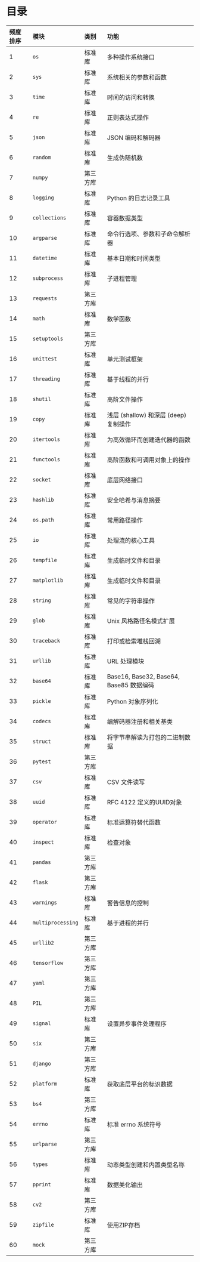 # 目录

| 频度排序 | 模块               | 类别      | 功能                                             |   
| :------ | :---------------  | :------- | :---------------------------------------------- |  
| 1       | `os`              | 标准库    | 多种操作系统接口                                   |  
| 2       | `sys`             | 标准库    | 系统相关的参数和函数                                |  
| 3       | `time`            | 标准库    | 时间的访问和转换                                   |  
| 4       | `re`              | 标准库    | 正则表达式操作                                     |  
| 5       | `json`            | 标准库    | JSON 编码和解码器                                 |  
| 6       | `random`          | 标准库    | 生成伪随机数                                      |  
| 7       | `numpy`           | 第三方库  |                                                 |  
| 8       | `logging`         | 标准库    | Python 的日志记录工具                             |  
| 9       | `collections`     | 标准库    | 容器数据类型                                      |  
| 10      | `argparse`        | 标准库    | 命令行选项、参数和子命令解析器                       |  
| 11      | `datetime`        | 标准库    | 基本日期和时间类型                                 |  
| 12      | `subprocess`      | 标准库    | 子进程管理                                        |  
| 13      | `requests`        | 第三方库  |                                                 |  
| 14      | `math`            | 标准库    | 数学函数                                         |  
| 15      | `setuptools`      | 第三方库  |                                                 |  
| 16      | `unittest`        | 标准库    | 单元测试框架                                      |  
| 17      | `threading`       | 标准库    | 基于线程的并行                                    |  
| 18      | `shutil`          | 标准库    | 高阶文件操作                                      |  
| 19      | `copy`            | 标准库    | 浅层 (shallow) 和深层 (deep) 复制操作              |  
| 20      | `itertools`       | 标准库    | 为高效循环而创建迭代器的函数                         |  
| 21      | `functools`       | 标准库    | 高阶函数和可调用对象上的操作                         |  
| 22      | `socket`          | 标准库    | 底层网络接口                                      |  
| 23      | `hashlib`         | 标准库    | 安全哈希与消息摘要                                 |  
| 24      | `os.path`         | 标准库    | 常用路径操作                                      |  
| 25      | `io`              | 标准库    | 处理流的核心工具                                   |  
| 26      | `tempfile`        | 标准库    | 生成临时文件和目录                                 | 
| 27      | `matplotlib`      | 标准库    | 生成临时文件和目录                                 | 
| 28      | `string`          | 标准库    | 常见的字符串操作                                   |  
| 29      | `glob`            | 标准库    | Unix 风格路径名模式扩展                            |  
| 30      | `traceback`       | 标准库    | 打印或检索堆栈回溯                                 |  
| 31      | `urllib`          | 标准库    | URL 处理模块                                      |  
| 32      | `base64`          | 标准库    | Base16, Base32, Base64, Base85 数据编码           |  
| 33      | `pickle`          | 标准库    | Python 对象序列化                                 |  
| 34      | `codecs`          | 标准库    | 编解码器注册和相关基类                              |  
| 35      | `struct`          | 标准库    | 将字节串解读为打包的二进制数据                       |  
| 36      | `pytest`          | 第三方库  |                                                 |  
| 37      | `csv`             | 标准库    | CSV 文件读写                                     |  
| 38      | `uuid`            | 标准库    | RFC 4122 定义的UUID对象                           |  
| 39      | `operator`        | 标准库    | 标准运算符替代函数                                 |  
| 40      | `inspect`         | 标准库    | 检查对象                                         |  
| 41      | `pandas`          | 第三方库  |                                                 | 
| 42      | `flask`           | 第三方库  |                                                 | 
| 43      | `warnings`        | 标准库    | 警告信息的控制                                    |  
| 44      | `multiprocessing` | 标准库    | 基于进程的并行                                    |  
| 45      | `urllib2`         | 第三方库  |                                                 | 
| 46      | `tensorflow`      | 第三方库  |                                                 | 
| 47      | `yaml`            | 第三方库  |                                                 |  
| 48      | `PIL`             | 第三方库  |                                                 |  
| 49      | `signal`          | 标准库    | 设置异步事件处理程序                               |  
| 50      | `six`             | 第三方库  |                                                 |  
| 51      | `django`          | 第三方库  |                                                 |  
| 52      | `platform`        | 标准库    | 获取底层平台的标识数据                             |  
| 53      | `bs4`             | 第三方库  |                                                 |  
| 54      | `errno`           | 标准库    | 标准 errno 系统符号                               |  
| 55      | `urlparse`        | 第三方库  |                                                 |  
| 56      | `types`           | 标准库    | 动态类型创建和内置类型名称                          |  
| 57      | `pprint`          | 标准库    | 数据美化输出                                      |  
| 58      | `cv2`             | 第三方库  |                                                 |  
| 59      | `zipfile`         | 标准库    | 使用ZIP存档                                      |  
| 60      | `mock`            | 第三方库  |                                                 |  
   

<!-- 
1. os	用在(28679)个项目中
2. sys	用在(26398)个项目中
3. time	用在(17784)个项目中
4. re	用在(15645)个项目中
5. json	用在(15400)个项目中
6. random	用在(11208)个项目中
7. numpy	用在(10875)个项目中
8. logging	用在(10831)个项目中
9. collections	用在(10006)个项目中
10. argparse	用在(9594)个项目中
    
11. datetime	用在(9493)个项目中
12. subprocess	用在(8309)个项目中
13. requests	用在(8127)个项目中
14. math	用在(8021)个项目中
15. setuptools	用在(6825)个项目中
16. unittest	用在(6321)个项目中
17. threading	用在(6030)个项目中
18. datetime.datetime	用在(5460)个项目中 ----------
19. shutil	用在(5378)个项目中
20. copy	用在(5313)个项目中
    
21. itertools	用在(5278)个项目中
22. functools	用在(5189)个项目中
23. socket	用在(4670)个项目中
24. hashlib	用在(4477)个项目中
25. os.path	用在(4446)个项目中
26. io	用在(4367)个项目中
27. tempfile	用在(4343)个项目中
28. matplotlib.pyplot	用在(4270)个项目中
29. string	用在(4237)个项目中
30. glob	用在(4027)个项目中
    
31. traceback	用在(3983)个项目中
32. urllib	用在(3941)个项目中
33. base64	用在(3877)个项目中
34. pickle	用在(3640)个项目中
35. codecs	用在(3608)个项目中
36. struct	用在(3495)个项目中
37. pytest	用在(3470)个项目中
38. csv	用在(3432)个项目中
39. uuid	用在(3428)个项目中
40. operator	用在(3172)个项目中
41. inspect	用在(3137)个项目中
42. pandas	用在(2971)个项目中
43. flask	用在(2951)个项目中
44. warnings	用在(2819)个项目中
45. multiprocessing	用在(2716)个项目中
46. urllib2	用在(2709)个项目中
47. tensorflow	用在(2703)个项目中
48. yaml	用在(2579)个项目中
49. PIL.Image	用在(2531)个项目中
50. signal	用在(2473)个项目中
51. six	用在(2404)个项目中
52. django.conf.urls	用在(2352)个项目中
53. platform	用在(2341)个项目中
54. django.db.models	用在(2305)个项目中
55. django.core.wsgi	用在(2221)个项目中
56. urllib.parse	用在(2176)个项目中
57. bs4	用在(2176)个项目中
58. errno	用在(2122)个项目中
59. urlparse	用在(2010)个项目中
60. types	用在(1987)个项目中

61. pprint	用在(1979)个项目中
62. django.conf.settings	用在(1947)个项目中
63. django.apps	用在(1924)个项目中
64. flask.request	用在(1852)个项目中
65. cv2	用在(1847)个项目中
66. zipfile	用在(1845)个项目中
67. django.contrib	用在(1837)个项目中
68. mock	用在(1819)个项目中
69. django.db.migrations	用在(1814)个项目中
70. gzip	用在(1800)个项目中
71. StringIO	用在(1771)个项目中
72. cPickle	用在(1741)个项目中
73. binascii	用在(1729)个项目中
74. ConfigParser	用在(1726)个项目中
75. getpass	用在(1699)个项目中
76. configparser	用在(1614)个项目中
77. django.shortcuts	用在(1612)个项目中
78. pkg_resources	用在(1579)个项目中
79. contextlib	用在(1577)个项目中
80. importlib	用在(1553)个项目中
81. optparse	用在(1540)个项目中
82. sqlite3	用在(1537)个项目中
83. django	用在(1530)个项目中
84. django.http	用在(1513)个项目中
85. ctypes	用在(1493)个项目中
86. textwrap	用在(1485)个项目中
87. abc	用在(1478)个项目中
88. shlex	用在(1466)个项目中
89. urllib.request	用在(1462)个项目中
90. matplotlib	用在(1462)个项目中
    
91. setuptools.setup	用在(1450)个项目中
92. Queue	用在(1438)个项目中
93. utils	用在(1432)个项目中
94. xml.etree.ElementTree	用在(1340)个项目中
95. enum	用在(1339)个项目中
96. ast	用在(1296)个项目中
97. queue	用在(1283)个项目中
98. ssl	用在(1256)个项目中
99.  config	用在(1253)个项目中
100. django.forms	用在(1204)个项目中
101. keras.models	用在(1195)个项目中
102. imp	用在(1193)个项目中
103. tarfile	用在(1182)个项目中
104. click	用在(1179)个项目中
105. asyncio	用在(1170)个项目中
106. select	用在(1165)个项目中
107. jinja2	用在(1138)个项目中
108. django.contrib.admin	用在(1134)个项目中
109. zlib	用在(1130)个项目中
110. atexit	用在(1120)个项目中
111. sklearn.metrics	用在(1090)个项目中
112. sqlalchemy	用在(1088)个项目中
113. django.test	用在(1080)个项目中
114. fnmatch	用在(1034)个项目中
115. getopt	用在(1025)个项目中
116. stat	用在(1008)个项目中
117. unittest.mock	用在(989)个项目中
118. calendar	用在(973)个项目中
119. decimal	用在(964)个项目中
120. unicodedata	用在(961)个项目中
     
121. keras.layers	用在(949)个项目中
122. sphinx_rtd_theme	用在(938)个项目中
123. redis	用在(937)个项目中
124. hmac	用在(936)个项目中
125. mimetypes	用在(919)个项目中
126. httplib	用在(910)个项目中
127. cStringIO	用在(907)个项目中
128. django.contrib.auth.models	用在(904)个项目中
129. django.core.urlresolvers	用在(881)个项目中
130. django.utils.timezone	用在(878)个项目中
131. lxml.etree	用在(873)个项目中
132. smtplib	用在(859)个项目中
133. fcntl	用在(859)个项目中
134. pkgutil	用在(848)个项目中
135. builtins	用在(848)个项目中
136. pytz	用在(845)个项目中
137. webbrowser	用在(844)个项目中
138. boto3	用在(838)个项目中
139. django.core.exceptions	用在(834)个项目中
140. pymongo	用在(814)个项目中
141. cgi	用在(798)个项目中
142. django.template	用在(796)个项目中
143. pdb	用在(794)个项目中
144. gc	用在(789)个项目中
145. tqdm	用在(780)个项目中
146. array	用在(777)个项目中
147. locale	用在(768)个项目中
148. typing	用在(764)个项目中
149. sklearn.preprocessing	用在(762)个项目中
150. simplejson	用在(738)个项目中

151. django.contrib.auth	用在(720)个项目中
152. weakref	用在(704)个项目中
153. django.views.generic	用在(699)个项目中
154. selenium.webdriver	用在(694)个项目中
155. sqlalchemy.orm	用在(688)个项目中
156. pathlib	用在(680)个项目中
157. scipy	用在(678)个项目中
158. doctest	用在(671)个项目中
159. numbers	用在(666)个项目中
160. bisect	用在(660)个项目中
161. difflib	用在(653)个项目中
162. datetime.date	用在(641)个项目中
163. scipy.stats	用在(639)个项目中
164. theano	用在(631)个项目中
165. h5py	用在(610)个项目中
166. sklearn.svm	用在(604)个项目中
167. six.moves	用在(602)个项目中
168. psutil	用在(598)个项目中
169. sqlalchemy.ext.declarative	用在(590)个项目中
170. sklearn.linear_model	用在(589)个项目中
171. distutils.core	用在(589)个项目中
172. django.conf	用在(588)个项目中
173. keras.optimizers	用在(586)个项目中
174. rest_framework.serializers	用在(581)个项目中
175. django.core.management.base	用在(578)个项目中
176. model	用在(577)个项目中
177. nltk	用在(575)个项目中
178. cookielib	用在(569)个项目中
179. heapq	用在(565)个项目中
180. pygame	用在(562)个项目中

181. util	用在(561)个项目中
182. pwd	用在(561)个项目中
183. sklearn.model_selection	用在(556)个项目中
184. theano.tensor	用在(543)个项目中
185. django.conf.urls.static	用在(535)个项目中
186. thread	用在(534)个项目中
187. models	用在(525)个项目中
188. email.mime.text	用在(523)个项目中
189. torch	用在(514)个项目中
190. sklearn.cross_validation	用在(510)个项目中
191. timeit	用在(509)个项目中
192. xml.dom.minidom	用在(502)个项目中
193. __builtin__	用在(502)个项目中
194. PIL.ImageDraw	用在(499)个项目中
195. concurrent.futures	用在(496)个项目中
196. sklearn.ensemble	用在(496)个项目中
197. flask_sqlalchemy	用在(490)个项目中
198. django.template.loader	用在(488)个项目中
199. pip	用在(480)个项目中
200. psycopg2	用在(480)个项目中
201. scipy.misc	用在(479)个项目中
202. MySQLdb	用在(478)个项目中
203. scrapy	用在(477)个项目中
204. termios	用在(473)个项目中
205. distutils.version	用在(470)个项目中
206. networkx	用在(468)个项目中
207. serial	用在(455)个项目中
208. ipaddress	用在(454)个项目中
209. celery	用在(453)个项目中
210. posixpath	用在(451)个项目中

211. torch.nn	用在(451)个项目中
212. chardet	用在(450)个项目中
213. urllib3	用在(449)个项目中
214. torch.autograd	用在(448)个项目中
215. django.db	用在(446)个项目中
216. scipy.optimize	用在(441)个项目中
217. cProfile	用在(441)个项目中
218. scipy.sparse	用在(440)个项目中
219. numpy.random	用在(438)个项目中
220. keras.callbacks	用在(438)个项目中
221. dateutil.parser	用在(427)个项目中
222. requests.exceptions	用在(426)个项目中
223. aiohttp	用在(424)个项目中
224. seaborn	用在(421)个项目中
225. __future__	用在(418)个项目中
226. rest_framework.response	用在(417)个项目中
227. keras.layers.core	用在(416)个项目中
228. django.dispatch	用在(411)个项目中
229. urllib.error	用在(411)个项目中
230. SocketServer	用在(411)个项目中
231. email	用在(409)个项目中
232. Crypto.Cipher.AES	用在(408)个项目中
233. settings	用在(403)个项目中
234. django.urls	用在(396)个项目中
235. bz2	用在(395)个项目中
236. itertools.chain	用在(394)个项目中
237. email.utils	用在(394)个项目中
238. flask.current_app	用在(389)个项目中
239. django.contrib.messages	用在(384)个项目中
240. paramiko	用在(380)个项目中

241. http.client	用在(378)个项目中
242. django.db.transaction	用在(377)个项目中
243. pylab	用在(374)个项目中
244. django.utils.encoding	用在(374)个项目中
245. pip.req	用在(373)个项目中
246. HTMLParser	用在(369)个项目中
247. caffe	用在(363)个项目中
248. sklearn.decomposition	用在(362)个项目中
249. RPi.GPIO	用在(360)个项目中
250. commands	用在(358)个项目中
251. tkinter	用在(358)个项目中
252. cryptography.hazmat.backends	用在(358)个项目中
253. readline	用在(358)个项目中
254. sklearn.datasets	用在(357)个项目中
255. grp	用在(353)个项目中
256. logging.handlers	用在(351)个项目中
257. scipy.io	用在(349)个项目中
258. lxml.html	用在(346)个项目中
259. sklearn.cluster	用在(342)个项目中
260. certifi	用在(342)个项目中
261. pypandoc	用在(342)个项目中
262. pymysql	用在(341)个项目中
263. PyQt5.QtCore	用在(339)个项目中
264. matplotlib.patches	用在(339)个项目中
265. twisted.internet.reactor	用在(339)个项目中
266. pstats	用在(337)个项目中
267. BaseHTTPServer	用在(337)个项目中
268. PyQt5.QtWidgets	用在(337)个项目中
269. httplib2	用在(335)个项目中
270. PyQt4.QtGui	用在(334)个项目中

271. django.utils.safestring	用在(334)个项目中
272. dummy_threading	用在(332)个项目中
273. distutils.core.setup	用在(328)个项目中
274. plistlib	用在(328)个项目中
275. ctypes.wintypes	用在(328)个项目中
276. msvcrt	用在(327)个项目中
277. gevent	用在(327)个项目中
278. code	用在(326)个项目中
279. scipy.interpolate	用在(324)个项目中
280. _thread	用在(323)个项目中
281. django.contrib.auth.decorators	用在(323)个项目中
282. marshal	用在(322)个项目中
283. wtforms	用在(320)个项目中
284. rest_framework.viewsets	用在(320)个项目中
285. xml.sax.saxutils	用在(317)个项目中
286. _winreg	用在(316)个项目中
287. Tkinter	用在(316)个项目中
288. docopt	用在(316)个项目中
289. md5	用在(315)个项目中
290. torch.nn.functional	用在(315)个项目中
291. PyQt4.QtCore	用在(315)个项目中
292. rest_framework.routers	用在(315)个项目中
293. sklearn.neighbors	用在(314)个项目中
294. sklearn.feature_extraction.text	用在(313)个项目中
295. wtforms.validators	用在(313)个项目中
296. xmlrpclib	用在(311)个项目中
297. PIL.ImageFont	用在(311)个项目中
298. socketserver	用在(311)个项目中
299. keras.utils.np_utils	用在(310)个项目中
300. tokenize	用在(310)个项目中 
-->

<!-- Source: https://codingdict.com/sources/py/all -->

